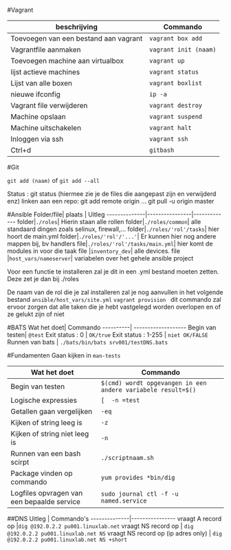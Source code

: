 #Vagrant
 
 beschrijving| Commando
 ----------| -------------------
  Toevoegen van een bestand aan vagrant| ```vagrant box add```
 Vagrantfile aanmaken | ```vagrant init (naam)```
 Toevoegen machine aan virtualbox | ```vagrant up```
 lijst actieve machines | ```vagrant status```
 Lijst van alle boxen |  ```vagrant boxlist```
 nieuwe ifconfig | ```ip -a```
 Vagrant file verwijderen| ```vagrant destroy```
 Machine opslaan |```vagrant suspend```
 Machine  uitschakelen | ```vagrant halt```
 Inloggen via ssh | ```vagrant ssh```
 Ctrl+d | ```gitbash```

#Git

```git add (naam)``` of ```git add --all```

Status : git status (hiermee zie je de files die aangepast zijn en verwijderd enz)
linken aan een repo: git add remote origin ...
git pull -u origin master


#Ansible
Folder/file| plaats | Uitleg
--------------|----------------|-------------
folder|```./roles```| Hierin staan alle rollen
  folder|```./roles/common```| alle standaard dingen zoals selinux, firewall,...
folder|```./roles/'rol'/tasks```| hier hoort de main.yml
folder|```./roles/'rol'/'...'```| Er kunnen hier nog andere mappen bij, bv handlers
file|```./roles/'rol'/tasks/main.yml```| hier komt de modules in voor die taak
file |```inventory_dev```| alle devices.
file |```host_vars/nameserver```| variabelen over het gehele ansible project

Voor een functie te installeren zal je dit in een .yml bestand moeten zetten. Deze zet je dan bij ./roles


De naam van de rol die je zal installeren zal je nog aanvullen in het volgende bestand ```ansible/host_vars/site.yml```
```vagrant provision ``` dit commando zal ervoor zorgen dat alle taken die je hebt vastgelegd worden overlopen en of ze gelukt zijn of niet


#BATS
 Wat het doet| Commando
 ----------| -------------------
 Begin van testen| ```@test```
 Exit status : 0 | ```OK/true```
 Exit status : 1-255 | ```niet OK/FALSE```
 Runnen van bats | ```./bats/bin/bats srv001/testDNS.bats```


#Fundamenten
Gaan kijken in  ```man-tests ```


Wat het doet| Commando
----------| -------------------
Begin van testen| ```$(cmd) wordt opgevangen in een andere variabele result=$()```
Logische expressies | ```[  -n =test  ```
Getallen gaan vergelijken |  ```-eq ```
Kijken of string leeg is |  ```-z ```
Kijken of string niet leeg is | ``` -n ```
Runnen van een bash scirpt | ``` ./scriptnaam.sh ```
Package vinden op commando | ```yum provides *bin/dig```
Logfiles opvragen van een bepaalde service | ```sudo journal ctl -f -u named.service```

##DNS
Uitleg | Commando's
--------------|----------------
 vraagt A record op |```dig @192.0.2.2 pu001.linuxlab.net```
vraagt NS record op | ```dig @192.0.2.2 pu001.linuxlab.net NS```
vraagt NS record op (ip adres only) | ```dig @192.0.2.2 pu001.linuxlab.net NS +short```
